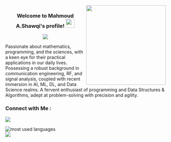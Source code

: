 
<img width="250" align="right" src="https://c.tenor.com/_DOBjnGspYAAAAAM/code-coding.gif">

<h3 align="center">
  Welcome to Mahmoud A.Shawqi's profile!
  <img src="https://media.giphy.com/media/hvRJCLFzcasrR4ia7z/giphy.gif" width="28">
</h3>

<!-- Typing SVG by DenverCoder1 - https://github.com/DenverCoder1/readme-typing-svg -->
<p align="center">
  <a href="https://github.com/DenverCoder1/readme-typing-svg"><img src="https://readme-typing-svg.herokuapp.com/?lines=AI-ML%20Engineer;Always%20learning%20new%20things&font=Fira%20Code&center=true&width=440&height=45&color=f75c7e&vCenter=true&size=22"></a>
</p> 

Passionate about mathematics, programming, and the sciences, with a keen eye for their practical applications in our daily lives. Possessing a robust background in communication engineering, RF, and signal analysis, coupled with recent immersion in AI, ML, DL, and Data Science realms. A fervent enthusiast of programming and Data Structures & Algorithms, adept at problem-solving with precision and agility.


### Connect with Me :

<a href="https://www.linkedin.com/in/mhmod-ahmed-bb7417232/" target="_blank"><img src="https://img.shields.io/badge/-Mahmoud%20A.Shawqi-0077B5?style=for-the-badge&logo=Linkedin&logoColor=white"/></a>



<img align="left" src="https://github-readme-stats.vercel.app/api/top-langs?username=mhmod01110&show_icons=true&locale=en&layout=compact&theme=radical" alt="most used languages" />
<br>
<a href="https://komarev.com/ghpvc/?username=mhmod01110&style=for-the-badge">
    <img src="https://komarev.com/ghpvc/?username=mhmod01110&style=for-the-badge">
</a>
